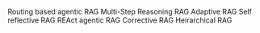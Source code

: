 Routing based agentic RAG
Multi-Step Reasoning RAG
Adaptive RAG
Self reflective RAG
REAct agentic RAG
Corrective RAG
Heirarchical RAG
